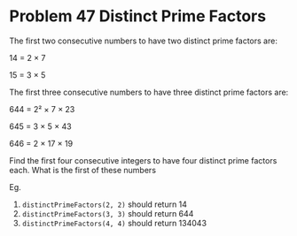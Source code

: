 # Problem 47 Distinct Prime Factors

The first two consecutive numbers to have two distinct prime factors are:

14 = 2 × 7

15 = 3 × 5

The first three consecutive numbers to have three distinct prime factors are:

644 = 2² × 7 × 23

645 = 3 × 5 × 43

646 = 2 × 17 × 19

Find the first four consecutive integers to have four distinct prime factors each. What is the first of these numbers

Eg.

1. ```distinctPrimeFactors(2, 2)``` should return 14
2. ```distinctPrimeFactors(3, 3)``` should return 644
3. ```distinctPrimeFactors(4, 4)``` should return 134043
